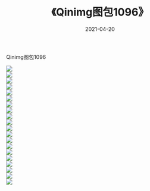 ﻿---
layout: post
title:  《Qinimg图包1096》
date:   2021-04-20
img: http://imgx.orgx.ga/Qinimg图包/Qinimg图包1096/000.jpg
categories: [美女, 清纯, 唯美]
---

Qinimg图包1096

 ![](http://imgx.orgx.ga/Qinimg图包/Qinimg图包1096/001.jpg) <br>![](http://imgx.orgx.ga/Qinimg图包/Qinimg图包1096/002.jpg) <br>![](http://imgx.orgx.ga/Qinimg图包/Qinimg图包1096/003.jpg) <br>![](http://imgx.orgx.ga/Qinimg图包/Qinimg图包1096/004.jpg) <br>![](http://imgx.orgx.ga/Qinimg图包/Qinimg图包1096/005.jpg) <br>![](http://imgx.orgx.ga/Qinimg图包/Qinimg图包1096/006.jpg) <br>![](http://imgx.orgx.ga/Qinimg图包/Qinimg图包1096/007.jpg) <br>![](http://imgx.orgx.ga/Qinimg图包/Qinimg图包1096/008.jpg) <br>![](http://imgx.orgx.ga/Qinimg图包/Qinimg图包1096/009.jpg) <br>![](http://imgx.orgx.ga/Qinimg图包/Qinimg图包1096/010.jpg) <br>![](http://imgx.orgx.ga/Qinimg图包/Qinimg图包1096/011.jpg) <br>![](http://imgx.orgx.ga/Qinimg图包/Qinimg图包1096/012.jpg) <br>![](http://imgx.orgx.ga/Qinimg图包/Qinimg图包1096/013.jpg) <br>![](http://imgx.orgx.ga/Qinimg图包/Qinimg图包1096/014.jpg) <br>![](http://imgx.orgx.ga/Qinimg图包/Qinimg图包1096/015.jpg) <br>![](http://imgx.orgx.ga/Qinimg图包/Qinimg图包1096/016.jpg) <br>![](http://imgx.orgx.ga/Qinimg图包/Qinimg图包1096/017.jpg) <br>![](http://imgx.orgx.ga/Qinimg图包/Qinimg图包1096/018.jpg) <br>![](http://imgx.orgx.ga/Qinimg图包/Qinimg图包1096/019.jpg) <br>![](http://imgx.orgx.ga/Qinimg图包/Qinimg图包1096/020.jpg) <br>